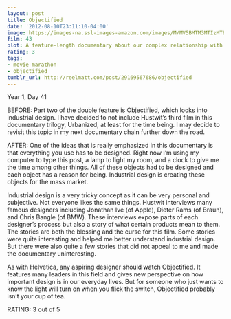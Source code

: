 ```yaml
---
layout: post
title: Objectified
date: '2012-08-10T23:11:10-04:00'
image: https://images-na.ssl-images-amazon.com/images/M/MV5BMTM3MTIzMTE2M15BMl5BanBnXkFtZTcwNzU3MzYxOQ@@._V1_UY268_CR9,0,182,268_AL_.jpg
film: 43
plot: A feature-length documentary about our complex relationship with manufactured objects and, by extension, the people who design them.
rating: 3
tags:
- movie marathon
- objectified
tumblr_url: http://reelmatt.com/post/29169567686/objectified
---
```


Year 1, Day 41

BEFORE: Part two of the double feature is Objectified, which looks into industrial design. I have decided to not include Hustwit’s third film in this documentary trilogy, Urbanized, at least for the time being. I may decide to revisit this topic in my next documentary chain further down the road.

AFTER: One of the ideas that is really emphasized in this documentary is that everything you use has to be designed. Right now I’m using my computer to type this post, a lamp to light my room, and a clock to give me the time among other things. All of these objects had to be designed and each object has a reason for being. Industrial design is creating these objects for the mass market.

Industrial design is a very tricky concept as it can be very personal and subjective. Not everyone likes the same things. Hustwit interviews many famous designers including Jonathan Ive (of Apple), Dieter Rams (of Braun), and Chris Bangle (of BMW). These interviews expose parts of each designer’s process but also a story of what certain products mean to them. The stories are both the blessing and the curse for this film. Some stories were quite interesting and helped me better understand industrial design. But there were also quite a few stories that did not appeal to me and made the documentary uninteresting.

As with Helvetica, any aspiring designer should watch Objectified. It features many leaders in this field and gives new perspective on how important design is in our everyday lives. But for someone who just wants to know the light will turn on when you flick the switch, Objectified probably isn’t your cup of tea.

RATING: 3 out of 5
